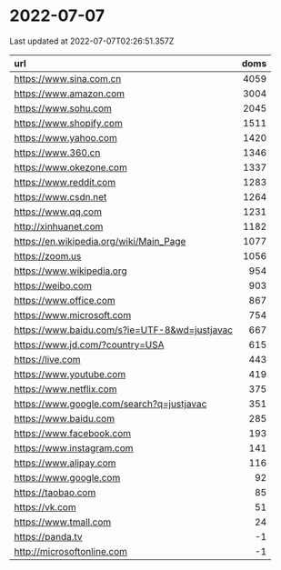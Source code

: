 # 2022-07-07

<!-- BEGIN -->
Last updated at 2022-07-07T02:26:51.357Z

url | doms
:- | -:
https://www.sina.com.cn | 4059
https://www.amazon.com | 3004
https://www.sohu.com | 2045
https://www.shopify.com | 1511
https://www.yahoo.com | 1420
https://www.360.cn | 1346
https://www.okezone.com | 1337
https://www.reddit.com | 1283
https://www.csdn.net | 1264
https://www.qq.com | 1231
http://xinhuanet.com | 1182
https://en.wikipedia.org/wiki/Main_Page | 1077
https://zoom.us | 1056
https://www.wikipedia.org | 954
https://weibo.com | 903
https://www.office.com | 867
https://www.microsoft.com | 754
https://www.baidu.com/s?ie=UTF-8&wd=justjavac | 667
https://www.jd.com/?country=USA | 615
https://live.com | 443
https://www.youtube.com | 419
https://www.netflix.com | 375
https://www.google.com/search?q=justjavac | 351
https://www.baidu.com | 285
https://www.facebook.com | 193
https://www.instagram.com | 141
https://www.alipay.com | 116
https://www.google.com | 92
https://taobao.com | 85
https://vk.com | 51
https://www.tmall.com | 24
https://panda.tv | -1
http://microsoftonline.com | -1
<!-- END -->
